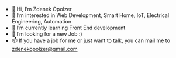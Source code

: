 - 👋 Hi, I’m Zdenek Opolzer
- 👀 I’m interested in Web Development, Smart Home, IoT, Electrical Engineering, Automation
- 🌱 I’m currently learning Front End development
- 💞️ I’m looking for a new Job :)
- 📫 If you have a job for me or just want to talk, you can mail me to zdenekopolzer@gmail.com

<!---
rezlopo/rezlopo is a ✨ special ✨ repository because its `README.md` (this file) appears on your GitHub profile.
You can click the Preview link to take a look at your changes.
--->
